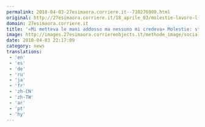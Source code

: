 ```yaml
---
permalink: 2018-04-03-27esimaora.corriere.it--710276900.html
original: http://27esimaora.corriere.it/18_aprile_03/molestie-lavoro-l-inchiesta-3-claudia-mi-metteva-mani-addosso-ma-nessuno-voleva-credermi-non-potevo-perdere-quel-posto-3d12ca6e-376a-11e8-b6e2-a808a444e7a2.shtml
domain: 27esimaora.corriere.it
title: '«Mi metteva le mani addosso ma nessuno mi credeva» Molestie: strategie in ufficio'
image: http://images.27esimaora.corriereobjects.it/methode_image/socialshare/2018/04/03/73c31bca-3771-11e8-b6e2-a808a444e7a2.jpg
date: 2018-04-03 22:17:09
category: news
translations: 
 - 'en'
 - 'es'
 - 'de'
 - 'ru'
 - 'ja'
 - 'fr'
 - 'zh-CN'
 - 'zh-TW'
 - 'ar'
 - 'pt'
 - 'hy'
---
```


